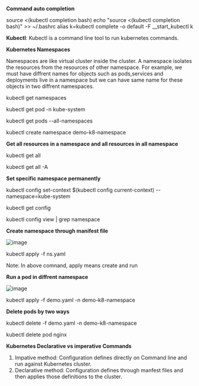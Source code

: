 **Command auto completion**

source <(kubectl completion bash)
echo "source <(kubectl completion bash)" >> ~/.bashrc
alias k=kubectl
complete -o default -F __start_kubectl k

**Kubectl**: Kubectl is a command line tool to run kubernetes commands. 

**Kubernetes Namespaces**

Namespaces are like virtual cluster inside the cluster. A namespace isolates the resources from the resources of other namespace. For example, we must have diffrent names for objects such as pods,services and deployments live in a namespace but we can have same name for these objects in two diffrent namespaces.

  kubectl get namespaces

  kubectl get pod -n kube-system

  kubectl get pods --all-namespaces

  kubectl create namespace demo-k8-namespace

  **Get all resources in a namespace and all resources in all namespace**
  
  kubectl get all

  kubectl get all -A

  **Set specific namespace permanently**

  kubectl config set-context $(kubectl config current-context) --namespace=kube-system

  kubectl get config

  kubectl config view | grep namespace

  **Create namespace through manifest file**

  ![image](https://github.com/sunnyvalechha/Kubernetes-Commands/assets/59471885/940b9663-f3b5-44f2-9628-9b2eb5455da7)

  kubectl apply -f ns.yaml
  
Note: In above comnand, apply means create and run


**Run a pod in diffrent namespace**

![image](https://github.com/sunnyvalechha/Kubernetes-Commands/assets/59471885/64be4a13-9154-4eb5-bf54-e1e5b392c29f)

kubectl apply -f demo.yaml -n demo-k8-namespace

**Delete pods by two ways**

kubectl delete -f demo.yaml -n demo-k8-namespace

kubectl delete pod nginx




**Kubernetes Declarative vs imperative Commands**





1. Impative method: Configuration defines directly on Command line and run against Kubernetes cluster.
2. Declarative method: Configuration defines through manfest files and then applies those definitions to the cluster.





